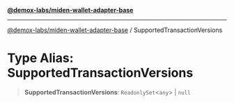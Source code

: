 [**@demox-labs/miden-wallet-adapter-base**](../README.md)

***

[@demox-labs/miden-wallet-adapter-base](../globals.md) / SupportedTransactionVersions

# Type Alias: SupportedTransactionVersions

> **SupportedTransactionVersions**: `ReadonlySet`\<`any`\> \| `null`
